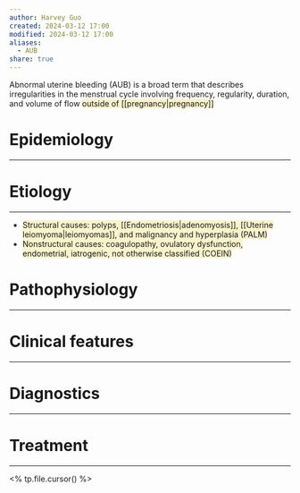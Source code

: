 ```yaml
---
author: Harvey Guo
created: 2024-03-12 17:00
modified: 2024-03-12 17:00
aliases:
  - AUB
share: true
---
```

Abnormal uterine bleeding (AUB) is a broad term that describes irregularities in the menstrual cycle involving frequency, regularity, duration, and volume of flow <span style="background:rgba(240, 200, 0, 0.2)">outside of [[pregnancy|pregnancy]]</span>
# Epidemiology
---


# Etiology
---
- <span style="background:rgba(240, 200, 0, 0.2)">Structural causes: polyps, [[Endometriosis|adenomyosis]], [[Uterine leiomyoma|leiomyomas]], and malignancy and hyperplasia (PALM)</span>
- <span style="background:rgba(240, 200, 0, 0.2)">Nonstructural causes: coagulopathy, ovulatory dysfunction, endometrial, iatrogenic, not otherwise classified (COEIN)</span>

# Pathophysiology
---


# Clinical features
---


# Diagnostics
---


# Treatment
---
<% tp.file.cursor() %>

